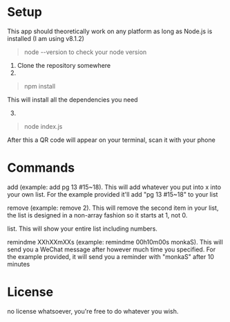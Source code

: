 # Setup
This app should theoretically work on any platform as long as Node.js is installed (I am using v8.1.2)


>node --version
to check your node version

1. Clone the repository somewhere
2. 
> npm install

This will install all the dependencies you need

3. 
>node index.js

After this a QR code will appear on your terminal, scan it with your phone

# Commands
add <item> (example: add pg 13 #15~18). This will add whatever you put into x into your own list. For the example provided it'll add "pg 13 #15~18" to your list

remove <number> (example: remove 2). This will remove the second item in your list, the list is designed in a non-array fashion so it starts at 1, not 0.

list. This will show your entire list including numbers.

remindme XXhXXmXXs <message> (example: remindme 00h10m00s monkaS). This will send you a WeChat message after however much time you specified. For the example provided, it will send you a reminder with "monkaS" after 10 minutes

# License
no license whatsoever, you're free to do whatever you wish.

